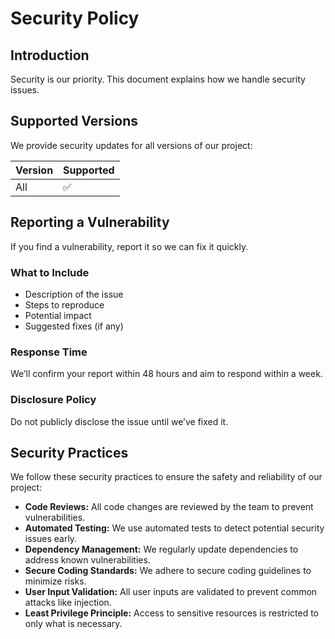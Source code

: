 # Security Policy

## Introduction

Security is our priority. This document explains how we handle security issues.

## Supported Versions

We provide security updates for all versions of our project:

| Version | Supported          |
| ------- | ------------------ |
| All     | :white_check_mark: |

## Reporting a Vulnerability

If you find a vulnerability, report it so we can fix it quickly.

### What to Include

- Description of the issue  
- Steps to reproduce  
- Potential impact  
- Suggested fixes (if any)  

### Response Time

We’ll confirm your report within 48 hours and aim to respond within a week.

### Disclosure Policy

Do not publicly disclose the issue until we’ve fixed it.

## Security Practices

We follow these security practices to ensure the safety and reliability of our project:

- **Code Reviews:** All code changes are reviewed by the team to prevent vulnerabilities.
- **Automated Testing:** We use automated tests to detect potential security issues early.
- **Dependency Management:** We regularly update dependencies to address known vulnerabilities.
- **Secure Coding Standards:** We adhere to secure coding guidelines to minimize risks.
- **User Input Validation:** All user inputs are validated to prevent common attacks like injection.
- **Least Privilege Principle:** Access to sensitive resources is restricted to only what is necessary.
